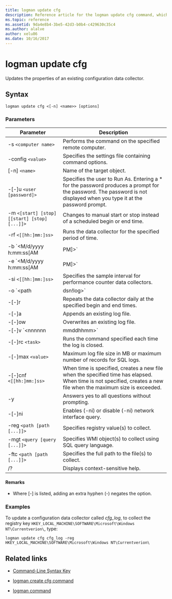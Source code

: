 ```yaml
---
title: logman update cfg
description: Reference article for the logman update cfg command, which updates the properties of an existing configuration data collector.
ms.topic: reference
ms.assetid: 9da4e8b4-3be5-42d3-b0b4-c429630c35c4
ms.author: alalve
author: xelu86
ms.date: 10/16/2017
---
```


# logman update cfg



Updates the properties of an existing configuration data collector.

## Syntax

```
logman update cfg <[-n] <name>> [options]
```

### Parameters


| Parameter | Description |
| --------- | ----------- |
| -s `<computer name>` | Performs the command on the specified remote computer. |
| -config `<value>` | Specifies the settings file containing command options. |
| [-n] `<name>` | Name of the target object. |
| -[-]u `<user [password]>` | Specifies the user to Run As. Entering a \* for the password produces a prompt for the password. The password is not displayed when you type it at the password prompt. |
| -m `<[start] [stop] [[start] [stop] [...]]>` | Changes to manual start or stop instead of a scheduled begin or end time. |
| -rf `<[[hh:]mm:]ss>` | Runs the data collector for the specified period of time. |
| -b `<M/d/yyyy h:mm:ss[AM|PM]>` | Begins collecting data at the specified time. |
| -e `<M/d/yyyy h:mm:ss[AM|PM]>` | Ends data collection at the specified time. |
| -si `<[[hh:]mm:]ss>` | Specifies the sample interval for performance counter data collectors. |
| -o `<path|dsn!log>` | Specifies the output log file or the DSN and log set name in a SQL database. |
| -[-]r | Repeats the data collector daily at the specified begin and end times. |
| -[-]a | Appends an existing log file. |
| -[-]ow | Overwrites an existing log file. |
| -[-]v `<nnnnnn|mmddhhmm>` | Attaches file versioning information to the end of the log file name. |
| -[-]rc `<task>` | Runs the command specified each time the log is closed. |
| -[-]max `<value>` | Maximum log file size in MB or maximum number of records for SQL logs. |
| -[-]cnf `<[[hh:]mm:]ss>` | When time is specified, creates a new file when the specified time has elapsed. When time is not specified, creates a new file when the maximum size is exceeded. |
| -y | Answers yes to all questions without prompting. |
| -[-]ni | Enables (-ni) or disable (-ni) network interface query. |
| -reg `<path [path [...]]>` | Specifies registry value(s) to collect. |
| -mgt `<query [query [...]]>` | Specifies WMI object(s) to collect using SQL query language. |
| -ftc `<path [path [...]]>` | Specifies the full path to the file(s) to collect. |
| /? | Displays context-sensitive help. |

#### Remarks

- Where [-] is listed, adding an extra hyphen (-) negates the option.

### Examples

To update a configuration data collector called *cfg_log*, to collect the registry key `HKEY_LOCAL_MACHINE\SOFTWARE\Microsoft\Windows NT\Currentverion\`, type:

```
logman update cfg cfg_log -reg HKEY_LOCAL_MACHINE\SOFTWARE\Microsoft\Windows NT\Currentverion\
```

## Related links

- [Command-Line Syntax Key](command-line-syntax-key.md)

- [logman create cfg command](logman-create-cfg.md)

- [logman command](logman.md)

